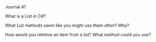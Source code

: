 Journal 41

What is a List in C#?

What List methods seem like you might use them often? Why?

How would you retrieve an item from a list? What method could you use?